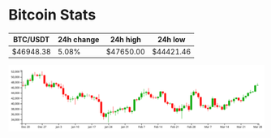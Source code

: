 # Bitcoin Stats

BTC/USDT|24h change|24h high|24h low|
|---|---|---|---|
|$46948.38|5.08%|$47650.00|$44421.46|

<img src="./chart.svg">
